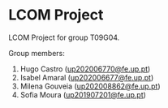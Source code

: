 # LCOM Project

LCOM Project for group T09G04.

Group members:

1. Hugo Castro (up202006770@fe.up.pt)
2. Isabel Amaral (up202006677@fe.up.pt)
3. Milena Gouveia (up202008862@fe.up.pt)
4. Sofia Moura (up201907201@fe.up.pt)
